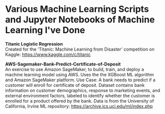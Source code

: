 # Various Machine Learning Scripts and Jupyter Notebooks of Machine Learning I've Done



<b>Titanic Logistic Regression</b><br>
Created for the 'Titanic: Machine Learning from Disaster' competition on Kaggle: https://www.kaggle.com/c/titanic

<b>AWS-Sagemaker-Bank-Predict-Certificate-of-Deposit</b><br>
An exercise to use Amazon SageMaker, to build, train, and deploy a machine learning model using AWS. Uses the the XGBoost ML algorithm and Amazon SageMaker platform.
Use Case: A bank needs to predict if a customer will enroll for certificate of deposit. Dataset contains bank information on customer demographics, response to marketing events, and external environment factors, labeled to identify whether the customer is enrolled for a product offered by the bank. Data is from the University of California, Irvine ML repository: https://archive.ics.uci.edu/ml/index.php
